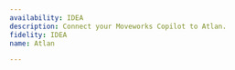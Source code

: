 ```yaml
---
availability: IDEA
description: Connect your Moveworks Copilot to Atlan.
fidelity: IDEA
name: Atlan

---
```

